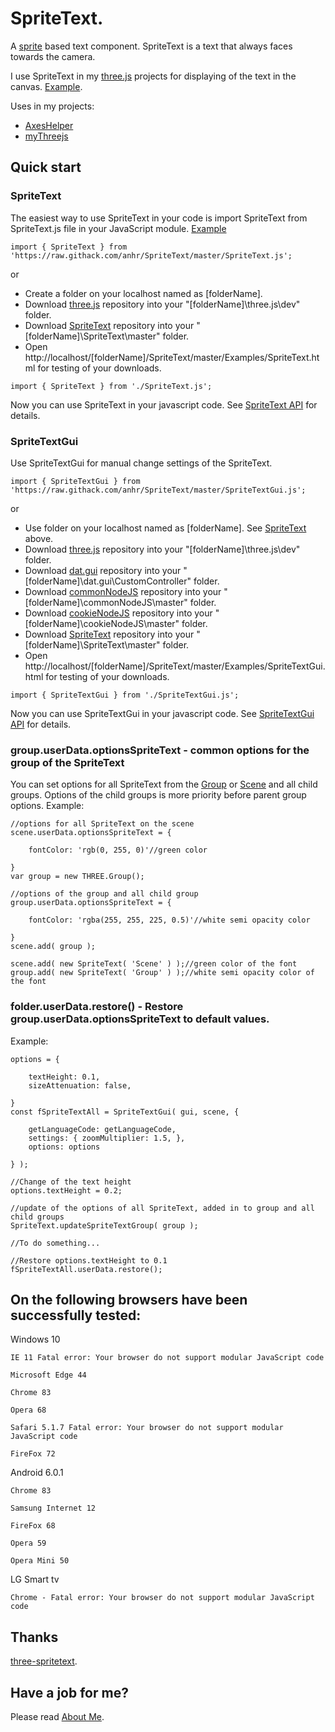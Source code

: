# SpriteText.

A [sprite](https://threejs.org/docs/index.html#api/en/objects/Sprite) based text component. SpriteText is a text that always faces towards the camera.

I use SpriteText in my [three.js](https://threejs.org/) projects for displaying of the text in the canvas.
[Example](https://raw.githack.com/anhr/SpriteText/master/Examples/SpriteText.html).

Uses in my projects:
 * [AxesHelper](https://github.com/anhr/AxesHelper)
 * [myThreejs](https://github.com/anhr/myThreejs)

## Quick start

### SpriteText

The easiest way to use SpriteText in your code is import SpriteText from SpriteText.js file in your JavaScript module. [Example](https://raw.githack.com/anhr/SpriteText/master/Examples/SpriteText.html)

```
import { SpriteText } from 'https://raw.githack.com/anhr/SpriteText/master/SpriteText.js';
```
or

* Create a folder on your localhost named as [folderName].
* Download [three.js](https://github.com/anhr/three.js) repository into your "[folderName]\three.js\dev" folder.
* Download [SpriteText](https://github.com/anhr/SpriteText) repository into your "[folderName]\SpriteText\master" folder.
* Open http://localhost/[folderName]/SpriteText/master/Examples/SpriteText.html for testing of your downloads.

```
import { SpriteText } from './SpriteText.js';
```

Now you can use SpriteText in your javascript code. See [SpriteText API](https://raw.githack.com/anhr/SpriteText/master/jsdoc/SpriteText/index.html) for details.

### SpriteTextGui

Use SpriteTextGui for manual change settings of the SpriteText.

```
import { SpriteTextGui } from 'https://raw.githack.com/anhr/SpriteText/master/SpriteTextGui.js';
```
or

* Use folder on your localhost named as [folderName]. See [SpriteText](https://github.com/anhr/SpriteText#spritetext-1) above.
* Download [three.js](https://github.com/anhr/three.js) repository into your "[folderName]\three.js\dev" folder.
* Download [dat.gui](https://github.com/anhr/dat.gui) repository into your "[folderName]\dat.gui\CustomController" folder.
* Download [commonNodeJS](https://github.com/anhr/commonNodeJS) repository into your "[folderName]\commonNodeJS\master" folder.
* Download [cookieNodeJS](https://github.com/anhr/cookieNodeJS) repository into your "[folderName]\cookieNodeJS\master" folder.
* Download [SpriteText](https://github.com/anhr/SpriteText) repository into your "[folderName]\SpriteText\master" folder.
* Open http://localhost/[folderName]/SpriteText/master/Examples/SpriteTextGui.html for testing of your downloads.

```
import { SpriteTextGui } from './SpriteTextGui.js';
```

Now you can use SpriteTextGui in your javascript code. See [SpriteTextGui API](https://raw.githack.com/anhr/SpriteText/master/jsdoc/SpriteTextGui/index.html) for details.

### group.userData.optionsSpriteText - common options for the group of the SpriteText
You can set options for all SpriteText from the [Group](https://threejs.org/docs/index.html#api/en/objects/Group) or [Scene](https://threejs.org/docs/index.html#api/en/scenes/Scene) and all child groups.
Options of the child groups is more priority before parent group options.
Example:
```
//options for all SpriteText on the scene
scene.userData.optionsSpriteText = {

	fontColor: 'rgb(0, 255, 0)'//green color

}
var group = new THREE.Group();

//options of the group and all child group
group.userData.optionsSpriteText = {

	fontColor: 'rgba(255, 255, 225, 0.5)'//white semi opacity color

}
scene.add( group );

scene.add( new SpriteText( 'Scene' ) );//green color of the font
group.add( new SpriteText( 'Group' ) );//white semi opacity color of the font
```

### folder.userData.restore() - Restore group.userData.optionsSpriteText to default values.
Example:
```
options = {

	textHeight: 0.1,
	sizeAttenuation: false,

}
const fSpriteTextAll = SpriteTextGui( gui, scene, {

	getLanguageCode: getLanguageCode,
	settings: { zoomMultiplier: 1.5, },
	options: options

} );

//Change of the text height
options.textHeight = 0.2;

//update of the options of all SpriteText, added in to group and all child groups
SpriteText.updateSpriteTextGroup( group );

//To do something...

//Restore options.textHeight to 0.1
fSpriteTextAll.userData.restore();
```


## On the following browsers have been successfully tested:

Windows 10

	IE 11 Fatal error: Your browser do not support modular JavaScript code

	Microsoft Edge 44

	Chrome 83

	Opera 68

	Safari 5.1.7 Fatal error: Your browser do not support modular JavaScript code

	FireFox 72

Android 6.0.1

	Chrome 83

	Samsung Internet 12

	FireFox 68

	Opera 59

	Opera Mini 50

LG Smart tv

	Chrome - Fatal error: Your browser do not support modular JavaScript code


## Thanks

[three-spritetext](https://github.com/vasturiano/three-spritetext).

 ## Have a job for me?
Please read [About Me](https://anhr.github.io/AboutMe/).
